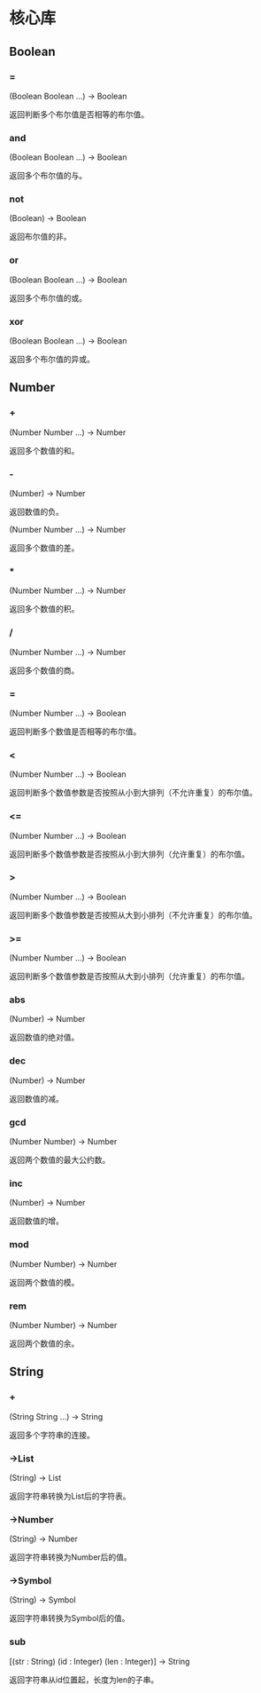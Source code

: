 # 核心库

## Boolean

### =
(Boolean Boolean ...) -> Boolean

返回判断多个布尔值是否相等的布尔值。

### and
(Boolean Boolean ...) -> Boolean

返回多个布尔值的与。

### not
(Boolean) -> Boolean

返回布尔值的非。

### or
(Boolean Boolean ...) -> Boolean

返回多个布尔值的或。

### xor
(Boolean Boolean ...) -> Boolean

返回多个布尔值的异或。

## Number

### +
(Number Number ...) -> Number

返回多个数值的和。

### -
(Number) -> Number

返回数值的负。

(Number Number ...) -> Number

返回多个数值的差。

### *
(Number Number ...) -> Number

返回多个数值的积。

### /
(Number Number ...) -> Number

返回多个数值的商。

### =
(Number Number ...) -> Boolean

返回判断多个数值是否相等的布尔值。

### <
(Number Number ...) -> Boolean

返回判断多个数值参数是否按照从小到大排列（不允许重复）的布尔值。

### <=
(Number Number ...) -> Boolean

返回判断多个数值参数是否按照从小到大排列（允许重复）的布尔值。

### >
(Number Number ...) -> Boolean

返回判断多个数值参数是否按照从大到小排列（不允许重复）的布尔值。

### >=
(Number Number ...) -> Boolean

返回判断多个数值参数是否按照从大到小排列（允许重复）的布尔值。

### abs
(Number) -> Number

返回数值的绝对值。

### dec
(Number) -> Number

返回数值的减。

### gcd
(Number Number) -> Number

返回两个数值的最大公约数。

### inc
(Number) -> Number

返回数值的增。

### mod
(Number Number) -> Number

返回两个数值的模。

### rem
(Number Number) -> Number

返回两个数值的余。

## String

### +
(String String ...) -> String

返回多个字符串的连接。

### ->List
(String) -> List

返回字符串转换为List后的字符表。

### ->Number
(String) -> Number

返回字符串转换为Number后的值。

### ->Symbol
(String) -> Symbol

返回字符串转换为Symbol后的值。

### sub
[(str : String) (id : Integer) (len : Integer)] -> String

返回字符串从id位置起，长度为len的子串。

